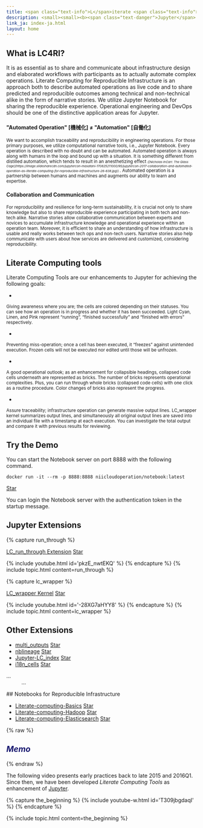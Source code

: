 ```yaml
---
title: <span class="text-info">L</span>iterate <span class="text-info">C</span>omputing <span class="text-info">for R</span>eproducible <span class="text-info">I</span>nfrastructure
description: <small><small><b><span class="text-danger">Jupyter</span> based Toolset for an Infrastructure Engineer - <span class="text-danger">文芸的機械化</span>のススメ</b></small></small>
link_ja: index-ja.html
layout: home
---
```


## What is <span class="text-info">LC4RI</span>?
It is as essential as to share and communicate about infrastructure design and elaborated workflows with participants as to actually automate complex operations. 
<span class="text-info">Literate Computing for Reproducible Infrastructure</span> is an approach both to describe automated operations as live code and to share predicted and reproducible outcomes among technical and non-technical alike in the form of narrative stories.  We utilize <span class="text-info">Jupyter Notebook</span> for sharing the reproducible experience. 
Operational engineering and DevOps should be one of the distinctive application areas for Jupyter.

#### "Automated Operation" [機械化] ≠ "Automation" [自働化]
<small>
We want to accomplish traceability and reproducibility in engineering operations. For those primary purposes, we utilize computational narrative tools, i.e., Jupyter Notebook. Every operation is described with no doubt and can be automated. Automated operation is always along with humans in the loop and bound up with a situation. It is something different from distilled automation, which tends to result in an anesthetizing effect 
<i><small><small><span class="text-muted">([Nicholas InCarr. The Glass Cage](https://image.slidesharecdn.com/jupytercon-masatani-170825211000/95/jupytercon-2017-collaboration-and-automated-operation-as-literate-computing-for-reproducible-infrastructure-26-638.jpg))
</span></small></small></i>
.
Automated operation is a partnership between humans and machines and augments our ability to learn and expertise.
</small>


#### Collaboration and Communication 
<small>
For reproducibility and resilience for long-term sustainability, it is crucial not only to share knowledge but also to share reproducible experience participating in both tech and non-tech alike. Narrative stories allow collaborative communication between experts and novices to accumulate infrastructure knowledge and operational experience within an operation team. Moreover, it is efficient to share an understanding of how infrastructure is usable and really works between tech ops and non-tech users. Narrative stories also help communicate with users about how services are delivered and customized, considering reproducibility.
</small>

## Literate Computing tools
Literate Computing Tools are our enhancements to Jupyter for achieving the following goals:
- <small>
Giving awareness where you are; the cells are colored depending on their statuses. You can see how an operation is in progress and whether it has been succeeded. Light Cyan, Linen, and Pink represent “running”, “finished successfully” and “finished with errors” respectively.
</small>
- <small>
Preventing miss-operation; once a cell has been executed, it “freezes” against unintended execution. Frozen cells will not be executed nor edited until those will be unfrozen.
</small>
- <small>
A good operational outlook; as an enhancement for collapsible headings, collapsed code cells underneath are represented as bricks. The number of bricks represents operational complexities. Plus, you can run through whole bricks (collapsed code cells) with one click as a routine procedure. Color changes of bricks also represent the progress.
</small>
- <small>
Assure traceability; infrastructure operation can generate massive output lines. LC_wrapper kernel summarizes output lines, and simultaneously all original output lines are saved into an individual file with a timestamp at each execution. You can investigate the total output and compare it with previous results for reviewing.
</small>

## Try the Demo

You can start the Notebook server on port 8888 with the following command.

```
docker run -it --rm -p 8888:8888 niicloudoperation/notebook:latest
```

<a class="github-button" href="https://github.com/NII-cloud-operation/Jupyter-LC_docker" data-icon="octicon-star" data-show-count="true" aria-label="Star on GitHub">Star</a>

You can login the Notebook server with the authentication token in the startup message.

## Jupyter Extensions

{% capture run_through %}

[LC_run_through Extension](https://github.com/NII-cloud-operation/Jupyter-LC_run_through)
<a class="github-button" href="https://github.com/NII-cloud-operation/Jupyter-LC_run_through" data-icon="octicon-star" data-show-count="true" aria-label="Star on GitHub">Star</a>

{% include youtube.html id='pkzE_nwtEKQ' %}
{% endcapture %}
{% include topic.html content=run_through %}

{% capture lc_wrapper %}

[LC_wrapper Kernel](https://github.com/NII-cloud-operation/Jupyter-LC_wrapper)
<a class="github-button" href="https://github.com/NII-cloud-operation/Jupyter-LC_wrapper" data-icon="octicon-star" data-show-count="true" aria-label="Star on GitHub">Star</a>

{% include youtube.html id='-28XG7aHYY8' %}
{% endcapture %}
{% include topic.html content=lc_wrapper %}

## Other Extensions

- [multi_outputs](https://github.com/NII-cloud-operation/Jupyter-multi_outputs)
<a class="github-button" href="https://github.com/NII-cloud-operation/Jupyter-multi_outputs" data-icon="octicon-star" data-show-count="true" aria-label="Star on GitHub">Star</a>
- [nblineage](https://github.com/NII-cloud-operation/Jupyter-LC_nblineage)
<a class="github-button" href="https://github.com/NII-cloud-operation/Jupyter-LC_nblineage" data-icon="octicon-star" data-show-count="true" aria-label="Star on GitHub">Star</a>
- [Jupyter-LC_index](https://github.com/NII-cloud-operation/Jupyter-LC_index)
<a class="github-button" href="https://github.com/NII-cloud-operation/Jupyter-LC_index" data-icon="octicon-star" data-show-count="true" aria-label="Star on GitHub">Star</a>
- [i18n_cells](https://github.com/NII-cloud-operation/Jupyter-i18n_cells)
<a class="github-button" href="https://github.com/NII-cloud-operation/Jupyter-i18n_cells" data-icon="octicon-star" data-show-count="true" aria-label="Star on GitHub">Star</a>

<dl class="dl-horizontal">
  <dt>...</dt>
  <dd>...</dd>
</dl>
## Notebooks for Reproducible Infrastructure

- [Literate-computing-Basics](https://github.com/NII-cloud-operation/Literate-computing-Basics)
<a class="github-button" href="https://github.com/NII-cloud-operation/Literate-computing-Basics" data-icon="octicon-star" data-show-count="true" aria-label="Star on GitHub">Star</a>
- [Literate-computing-Hadoop](https://github.com/NII-cloud-operation/Literate-computing-Hadoop)
<a class="github-button" href="https://github.com/NII-cloud-operation/Literate-computing-Hadoop" data-icon="octicon-star" data-show-count="true" aria-label="Star on GitHub">Star</a>
- [Literate-computing-Elasticsearch](https://github.com/NII-cloud-operation/Literate-computing-Elasticsearch)
<a class="github-button" href="https://github.com/NII-cloud-operation/Literate-computing-Elasticsearch" data-icon="octicon-star" data-show-count="true" aria-label="Star on GitHub">Star</a>

{% raw %}
<font color="MidnightBlue">
<h2><i>Memo</i></h2>
</font>
{% endraw %}

The following video presents early practices back to late 2015 and 2016Q1.  Since then, we have been developed *Literate Computing Tools* as enhancement of [Jupyter](https://jupyter.org/).

{% capture the_beginning %}
{% include youtube-w.html id='T309jbgdaqI' %}
{% endcapture %}

{% include topic.html content=the_beginning %}

